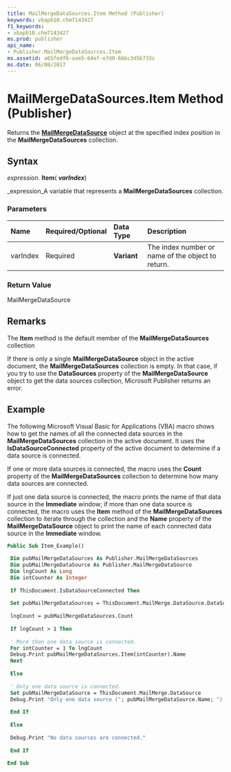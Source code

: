 ```yaml
---
title: MailMergeDataSources.Item Method (Publisher)
keywords: vbapb10.chm7143427
f1_keywords:
- vbapb10.chm7143427
ms.prod: publisher
api_name:
- Publisher.MailMergeDataSources.Item
ms.assetid: a65fedf6-aae5-64ef-e7d0-6bbc3d5b733c
ms.date: 06/08/2017
---
```



# MailMergeDataSources.Item Method (Publisher)

Returns the **[MailMergeDataSource](mailmergedatasource-object-publisher.md)** object at the specified index position in the **MailMergeDataSources** collection.


## Syntax

 _expression_. **Item**( **_varIndex_**)

 _expression_A variable that represents a **MailMergeDataSources** collection.


### Parameters



|**Name**|**Required/Optional**|**Data Type**|**Description**|
|:-----|:-----|:-----|:-----|
|varIndex|Required| **Variant**|The index number or name of the object to return.|

### Return Value

MailMergeDataSource


## Remarks

The **Item** method is the default member of the **MailMergeDataSources** collection

If there is only a single **MailMergeDataSource** object in the active document, the **MailMergeDataSources** collection is empty. In that case, if you try to use the **DataSources** property of the **MailMergeDataSource** object to get the data sources collection, Microsoft Publisher returns an error.


## Example

The following Microsoft Visual Basic for Applications (VBA) macro shows how to get the names of all the connected data sources in the **MailMergeDataSources** collection in the active document. It uses the **IsDataSourceConnected** property of the active document to determine if a data source is connected.

If one or more data sources is connected, the macro uses the **Count** property of the **MailMergeDataSources** collection to determine how many data sources are connected.

If just one data source is connected, the macro prints the name of that data source in the **Immediate** window; if more than one data source is connected, the macro uses the **Item** method of the **MailMergeDataSources** collection to iterate through the collection and the **Name** property of the **MailMergeDataSource** object to print the name of each connected data source in the **Immediate** window.




```vb
Public Sub Item_Example() 
 
 Dim pubMailMergeDataSources As Publisher.MailMergeDataSources 
 Dim pubMailMergeDataSource As Publisher.MailMergeDataSource 
 Dim lngCount As Long 
 Dim intCounter As Integer 
 
 If ThisDocument.IsDataSourceConnected Then 
 
 Set pubMailMergeDataSources = ThisDocument.MailMerge.DataSource.DataSources 
 
 lngCount = pubMailMergeDataSources.Count 
 
 If lngCount > 1 Then 
 
 ' More than one data source is connected. 
 For intCounter = 1 To lngCount 
 Debug.Print pubMailMergeDataSources.Item(intCounter).Name 
 Next 
 
 Else 
 
 ' Only one data source is connected. 
 Set pubMailMergeDataSource = ThisDocument.MailMerge.DataSource 
 Debug.Print "Only one data source ("; pubMailMergeDataSource.Name; ") is connected." 
 
 End If 
 
 Else 
 
 Debug.Print "No data sources are connected." 
 
 End If 
 
End Sub
```


